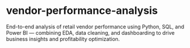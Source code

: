 # vendor-performance-analysis
End-to-end analysis of retail vendor performance using Python, SQL, and Power BI — combining EDA, data cleaning, and dashboarding to drive business insights and profitability optimization.
